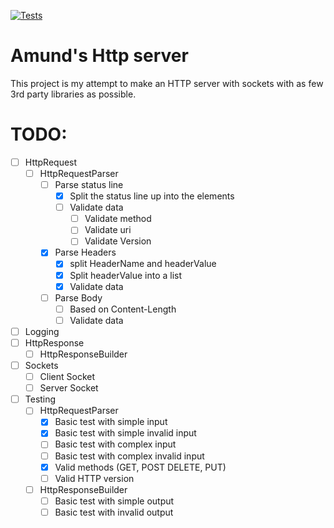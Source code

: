 [![Tests](https://github.com/Fargekritt/HttpServer/actions/workflows/workflow.yml/badge.svg)](https://github.com/Fargekritt/HttpServer/actions/workflows/workflow.yml)
# Amund's Http server

This project is my attempt to make an HTTP server with sockets with as few 3rd party libraries as possible.

# TODO:
 * [ ] HttpRequest
   * [ ] HttpRequestParser
     * [ ] Parse status line
       * [x] Split the status line up into the elements
       * [ ] Validate data
         * [ ] Validate method
         * [ ] Validate uri
         * [ ] Validate Version
     * [x] Parse Headers
       * [x] split HeaderName and headerValue
       * [x] Split headerValue into a list
       * [x] Validate data
     * [ ] Parse Body
       * [ ] Based on Content-Length 
       * [ ] Validate data
 * [ ] Logging
 * [ ] HttpResponse
   * [ ] HttpResponseBuilder
 * [ ] Sockets
   * [ ] Client Socket
   * [ ] Server Socket

* [ ] Testing
  * [ ] HttpRequestParser
    * [x] Basic test with simple input
    * [x] Basic test with simple invalid input
    * [ ] Basic test with complex input 
    * [ ] Basic test with complex invalid input
    * [x] Valid methods (GET, POST DELETE, PUT)
    * [ ] Valid HTTP version
  * [ ] HttpResponseBuilder
    * [ ] Basic test with simple output
    * [ ] Basic test with invalid output